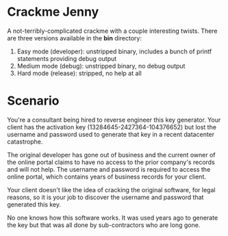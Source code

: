 # Crackme Jenny

A not-terribly-complicated crackme with a couple interesting twists. There are three versions available in the **bin** directory:

1. Easy mode (developer): unstripped binary, includes a bunch of printf statements providing debug output
2. Medium mode (debug): unstripped binary, no debug output
3. Hard mode (release): stripped, no help at all

# Scenario

You're a consultant being hired to reverse engineer this key generator. Your client has the activation key (13284645-2427364-104376652) but lost the username and password used to generate that key in a recent datacenter catastrophe.

The original developer has gone out of business and the current owner of the online portal claims to have no access to the prior company's records and will not help. The username and password is required to access the online portal, which contains years of business records for your client.

Your client doesn't like the idea of cracking the original software, for legal reasons, so it is your job to discover the username and password that generated this key.

No one knows how this software works. It was used years ago to generate the key but that was all done by sub-contractors who are long gone.
